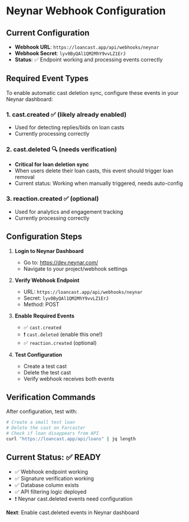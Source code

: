 # Neynar Webhook Configuration

## Current Configuration
- **Webhook URL**: `https://loancast.app/api/webhooks/neynar`
- **Webhook Secret**: `lyv0ByQAl1QM2MhY9vvLZ1ErJ`
- **Status**: ✅ Endpoint working and processing events correctly

## Required Event Types

To enable automatic cast deletion sync, configure these events in your Neynar dashboard:

### 1. cast.created ✅ (likely already enabled)
- Used for detecting replies/bids on loan casts
- Currently processing correctly

### 2. cast.deleted 🔍 (needs verification)
- **Critical for loan deletion sync**
- When users delete their loan casts, this event should trigger loan removal
- Current status: Working when manually triggered, needs auto-config

### 3. reaction.created ✅ (optional)
- Used for analytics and engagement tracking
- Currently processing correctly

## Configuration Steps

1. **Login to Neynar Dashboard**
   - Go to: https://dev.neynar.com/
   - Navigate to your project/webhook settings

2. **Verify Webhook Endpoint**
   - URL: `https://loancast.app/api/webhooks/neynar`
   - Secret: `lyv0ByQAl1QM2MhY9vvLZ1ErJ`
   - Method: POST

3. **Enable Required Events**
   - ✅ `cast.created` 
   - ❗ `cast.deleted` (enable this one!)
   - ✅ `reaction.created` (optional)

4. **Test Configuration**
   - Create a test cast
   - Delete the test cast  
   - Verify webhook receives both events

## Verification Commands

After configuration, test with:

```bash
# Create a small test loan
# Delete the cast on Farcaster
# Check if loan disappears from API
curl "https://loancast.app/api/loans" | jq length
```

## Current Status: ✅ READY

- ✅ Webhook endpoint working
- ✅ Signature verification working  
- ✅ Database column exists
- ✅ API filtering logic deployed
- ❗ Neynar cast.deleted events need configuration

**Next**: Enable cast.deleted events in Neynar dashboard